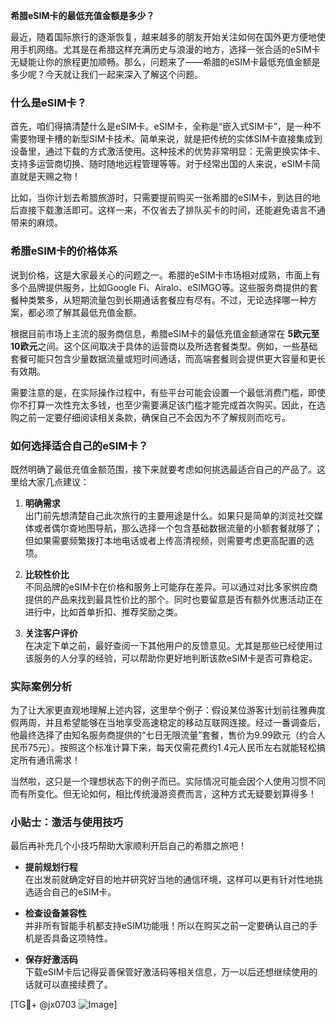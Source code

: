 **希腊eSIM卡的最低充值金额是多少？**

最近，随着国际旅行的逐渐恢复，越来越多的朋友开始关注如何在国外更方便地使用手机网络。尤其是在希腊这样充满历史与浪漫的地方，选择一张合适的eSIM卡无疑能让你的旅程更加顺畅。那么，问题来了——希腊的eSIM卡最低充值金额是多少呢？今天就让我们一起来深入了解这个问题。

### 什么是eSIM卡？

首先，咱们得搞清楚什么是eSIM卡。eSIM卡，全称是“嵌入式SIM卡”，是一种不需要物理卡槽的新型SIM卡技术。简单来说，就是把传统的实体SIM卡直接集成到设备里，通过下载的方式激活使用。这种技术的优势非常明显：无需更换实体卡、支持多运营商切换、随时随地远程管理等等。对于经常出国的人来说，eSIM卡简直就是天赐之物！

比如，当你计划去希腊旅游时，只需要提前购买一张希腊的eSIM卡，到达目的地后直接下载激活即可。这样一来，不仅省去了排队买卡的时间，还能避免语言不通带来的麻烦。

### 希腊eSIM卡的价格体系

说到价格，这是大家最关心的问题之一。希腊的eSIM卡市场相对成熟，市面上有多个品牌提供服务，比如Google Fi、Airalo、eSIMGO等。这些服务商提供的套餐种类繁多，从短期流量包到长期通话套餐应有尽有。不过，无论选择哪一种方案，都必须了解其最低充值金额。

根据目前市场上主流的服务商信息，希腊eSIM卡的最低充值金额通常在 **5欧元至10欧元**之间。这个区间取决于具体的运营商以及所选套餐类型。例如，一些基础套餐可能只包含少量数据流量或短时间通话，而高端套餐则会提供更大容量和更长有效期。

需要注意的是，在实际操作过程中，有些平台可能会设置一个最低消费门槛，即使你不打算一次性充太多钱，也至少需要满足该门槛才能完成首次购买。因此，在选购之前一定要仔细阅读相关条款，确保自己不会因为不了解规则而吃亏。

### 如何选择适合自己的eSIM卡？

既然明确了最低充值金额范围，接下来就要考虑如何挑选最适合自己的产品了。这里给大家几点建议：

1. **明确需求**  
   出门前先想清楚自己此次旅行的主要用途是什么。如果只是简单的浏览社交媒体或者偶尔查地图导航，那么选择一个包含基础数据流量的小额套餐就够了；但如果需要频繁拨打本地电话或者上传高清视频，则需要考虑更高配置的选项。

2. **比较性价比**  
   不同品牌的eSIM卡在价格和服务上可能存在差异。可以通过对比多家供应商提供的产品来找到最具性价比的那个。同时也要留意是否有额外优惠活动正在进行中，比如首单折扣、推荐奖励之类。

3. **关注客户评价**  
   在决定下单之前，最好查阅一下其他用户的反馈意见。尤其是那些已经使用过该服务的人分享的经验，可以帮助你更好地判断该款eSIM卡是否可靠稳定。

### 实际案例分析

为了让大家更直观地理解上述内容，这里举个例子：假设某位游客计划前往雅典度假两周，并且希望能够在当地享受高速稳定的移动互联网连接。经过一番调查后，他最终选择了由知名服务商提供的“七日无限流量”套餐，售价为9.99欧元（约合人民币75元）。按照这个标准计算下来，每天仅需花费约1.4元人民币左右就能轻松搞定所有通讯需求！

当然啦，这只是一个理想状态下的例子而已。实际情况可能会因个人使用习惯不同而有所变化。但无论如何，相比传统漫游资费而言，这种方式无疑要划算得多！

### 小贴士：激活与使用技巧

最后再补充几个小技巧帮助大家顺利开启自己的希腊之旅吧！

- **提前规划行程**  
  在出发前就确定好目的地并研究好当地的通信环境，这样可以更有针对性地挑选适合自己的eSIM卡。
  
- **检查设备兼容性**  
  并非所有智能手机都支持eSIM功能哦！所以在购买之前一定要确认自己的手机是否具备这项特性。

- **保存好激活码**  
  下载eSIM卡后记得妥善保管好激活码等相关信息，万一以后还想继续使用的话就可以直接续费了。

[TG💪+ @jx0703 ![Image](https://github.com/user-attachments/assets/dbca1d08-cadb-493c-b0ec-ad6f7a83f270)]